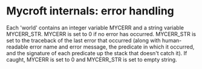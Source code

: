 # Mycroft internals: error handling

Each 'world' contains an integer variable MYCERR and a string variable MYCERR_STR. MYCERR is set to 0 if no error has occurred. MYCERR_STR is set to the traceback of the last error that occurred (along with human-readable error name and error message, the predicate in which it occurred, and the signature of each predicate up the stack that doesn't catch it). If caught, MYCERR is set to 0 and MYCERR_STR is set to empty string.


